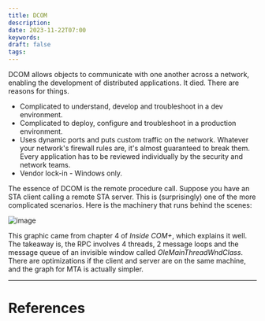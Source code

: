 ```yaml
---
title: DCOM
description: 
date: 2023-11-22T07:00
keywords: 
draft: false
tags:
---
```

DCOM allows objects to communicate with one another across a network, enabling the development of distributed applications.  It died.  There are reasons for things.

- Complicated to understand, develop and troubleshoot in a dev environment.
- Complicated to deploy, configure and troubleshoot in a production environment.
- Uses dynamic ports and puts custom traffic on the network.  Whatever your network's firewall rules are, it's almost guaranteed to break them.  Every application has to be reviewed individually by the security and network teams.
- Vendor lock-in - Windows only.

The essence of DCOM is the remote procedure call.  Suppose you have an STA client calling a remote STA server.  This is (surprisingly) one of the more complicated scenarios.  Here is the machinery that runs behind the scenes:

![image](/img/Pasted%20image%2020231204071216.png)

This graphic came from chapter 4 of _Inside COM+_, which explains it well.  The takeaway is, the RPC involves 4 threads, 2 message loops and the message queue of an invisible window called _OleMainThreadWndClass_.  There are optimizations if the client and server are on the same machine, and the graph for MTA is actually simpler.

---
# References
